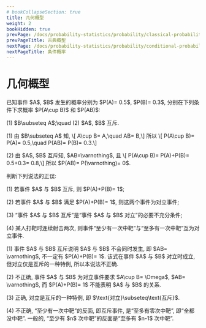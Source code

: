 ```yaml
---
# bookCollapseSection: true
title: 几何概型
weight: 2
bookHidden: true
prevPage: /docs/probability-statistics/probability/classical-probability
prevPageTitle: 古典概型
nextPage: /docs/probability-statistics/probability/conditional-probability
nextPageTitle: 条件概率
---
```


# 几何概型

<myexample>
<p>已知事件 $A$, $B$ 发生的概率分别为 $P(A)= 0.5$, $P(B)= 0.3$, 分别在下列条件下求概率 $P(A\cup B)$ 和 $P(AB)$:
</p>
<p>(1) $B\subseteq A$;\quad (2) $A$, $B$ 互斥.
</p>
</myexample>
<mysolution>
    <p>(1) 由 $B\subseteq A$ 知, \[
        A\cup B= A,\quad AB= B,\]
    所以 \[
        P(A\cup B)= P(A)= 0.5,\quad P(AB)= P(B)= 0.3.\]
</p>
<p>(2) 由 $A$, $B$ 互斥知, $AB=\varnothing$, 且 \[
        P(A\cup B)= P(A)+P(B)= 0.5+0.3= 0.8,\]
    所以 $P(AB)= P(\varnothing)= 0$.
</p>
</mysolution>
</p>
<p><myexample>
<p>判断下列说法的正误:
</p>
<p>(1) 若事件 $A$ 与 $B$ 互斥, 则 $P(A)+P(B)= 1$;
</p>
<p>(2) 若事件 $A$ 与 $B$ 满足 $P(A)+P(B)= 1$, 则这两个事件为对立事件;
</p>
<p>(3) “事件 $A$ 与 $B$ 互斥”是“事件 $A$ 与 $B$ 对立”的必要不充分条件;
</p>
<p>(4) 某人打靶时连续射击两次, 则事件“至少有一次中靶”与“至多有一次中靶”互为对立事件.
</p>
</myexample>
<mysolution>
    <p>(1) 事件 $A$ 与 $B$ 互斥说明 $A$ 与 $B$ 不会同时发生, 即 $AB= \varnothing$, 不一定有 $P(A)+P(B)= 1$. 该式在事件 $A$ 与 $B$ 对立时成立, 但对立仅是互斥的一种特例, 所以本说法不正确.
</p>
<p>(2) 不正确, 事件 $A$ 与 $B$ 为对立事件要求 $A\cup B= \Omega$, $AB= \varnothing$, 而 $P(A)+P(B)= 1$ 不能表明 $A$ 与 $B$ 的关系.
</p>
<p>(3) 正确, 对立是互斥的一种特例, 即 $\text{对立}\subseteq\text{互斥}$.
</p>
<p>(4) 不正确, “至少有一次中靶”的反面, 即互斥事件, 是“至多有零次中靶”, 即“全都没中靶”. 一般的, “至少有 $n$ 次中靶”的反面是“至多有 $n-1$ 次中靶”.
</p>
</mysolution>

